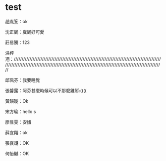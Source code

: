 # test

趙胤筌：ok

沈正崴：崴崴好可愛

莊易騰：123

洪梓翔：///////////////////////////////////////////////////////////////////////////////////////////////////////////////////////////////////////////////////////////////////////////////////////////////////

邱珮芬：我要睡覺

張馨露：阿芬甚麼時候可以不那麼雞掰:((((

黃韻璇：Ok

宋方瑜：hello s

廖昱雯：安妞

薛宜翔：ok

張襄翊：OK

何怡樾：OK